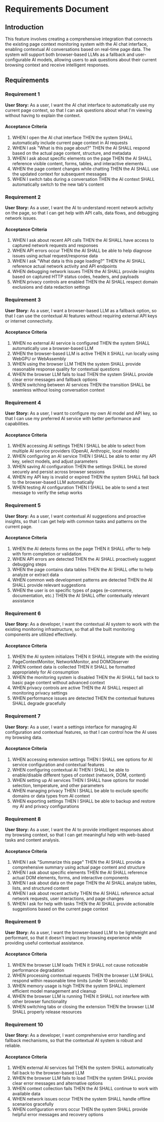 # Requirements Document

## Introduction

This feature involves creating a comprehensive integration that connects the existing page context monitoring system with the AI chat interface, enabling contextual AI conversations based on real-time page data. The system will support both browser-based LLMs as a fallback and user-configurable AI models, allowing users to ask questions about their current browsing context and receive intelligent responses.

## Requirements

### Requirement 1

**User Story:** As a user, I want the AI chat interface to automatically use my current page context, so that I can ask questions about what I'm viewing without having to explain the context.

#### Acceptance Criteria

1. WHEN I open the AI chat interface THEN the system SHALL automatically include current page context in AI requests
2. WHEN I ask "What is this page about?" THEN the AI SHALL respond based on the actual page content, structure, and metadata
3. WHEN I ask about specific elements on the page THEN the AI SHALL reference visible content, forms, tables, and interactive elements
4. WHEN the page content changes while chatting THEN the AI SHALL use the updated context for subsequent messages
5. WHEN I switch tabs during a conversation THEN the AI context SHALL automatically switch to the new tab's content

### Requirement 2

**User Story:** As a user, I want the AI to understand recent network activity on the page, so that I can get help with API calls, data flows, and debugging network issues.

#### Acceptance Criteria

1. WHEN I ask about recent API calls THEN the AI SHALL have access to captured network requests and responses
2. WHEN API errors occur THEN the AI SHALL be able to help diagnose issues using actual request/response data
3. WHEN I ask "What data is this page loading?" THEN the AI SHALL reference actual network activity and API endpoints
4. WHEN debugging network issues THEN the AI SHALL provide insights based on captured HTTP status codes, headers, and payloads
5. WHEN privacy controls are enabled THEN the AI SHALL respect domain exclusions and data redaction settings

### Requirement 3

**User Story:** As a user, I want a browser-based LLM as a fallback option, so that I can use the contextual AI features without requiring external API keys or internet connectivity.

#### Acceptance Criteria

1. WHEN no external AI service is configured THEN the system SHALL automatically use a browser-based LLM
2. WHEN the browser-based LLM is active THEN it SHALL run locally using WebGPU or WebAssembly
3. WHEN using the browser LLM THEN the system SHALL provide reasonable response quality for contextual questions
4. WHEN the browser LLM fails to load THEN the system SHALL provide clear error messages and fallback options
5. WHEN switching between AI services THEN the transition SHALL be seamless without losing conversation context

### Requirement 4

**User Story:** As a user, I want to configure my own AI model and API key, so that I can use my preferred AI service with better performance and capabilities.

#### Acceptance Criteria

1. WHEN accessing AI settings THEN I SHALL be able to select from multiple AI service providers (OpenAI, Anthropic, local models)
2. WHEN configuring an AI service THEN I SHALL be able to enter my API key, select models, and adjust parameters
3. WHEN saving AI configuration THEN the settings SHALL be stored securely and persist across browser sessions
4. WHEN my API key is invalid or expired THEN the system SHALL fall back to the browser-based LLM automatically
5. WHEN testing AI configuration THEN I SHALL be able to send a test message to verify the setup works

### Requirement 5

**User Story:** As a user, I want contextual AI suggestions and proactive insights, so that I can get help with common tasks and patterns on the current page.

#### Acceptance Criteria

1. WHEN the AI detects forms on the page THEN it SHALL offer to help with form completion or validation
2. WHEN API errors are detected THEN the AI SHALL proactively suggest debugging steps
3. WHEN the page contains data tables THEN the AI SHALL offer to help analyze or extract data
4. WHEN common web development patterns are detected THEN the AI SHALL provide relevant suggestions
5. WHEN the user is on specific types of pages (e-commerce, documentation, etc.) THEN the AI SHALL offer contextually relevant assistance

### Requirement 6

**User Story:** As a developer, I want the contextual AI system to work with the existing monitoring infrastructure, so that all the built monitoring components are utilized effectively.

#### Acceptance Criteria

1. WHEN the AI system initializes THEN it SHALL integrate with the existing PageContextMonitor, NetworkMonitor, and DOMObserver
2. WHEN context data is collected THEN it SHALL be formatted appropriately for AI consumption
3. WHEN the monitoring system is disabled THEN the AI SHALL fall back to basic page content without advanced context
4. WHEN privacy controls are active THEN the AI SHALL respect all monitoring privacy settings
5. WHEN performance issues are detected THEN the contextual features SHALL degrade gracefully

### Requirement 7

**User Story:** As a user, I want a settings interface for managing AI configuration and contextual features, so that I can control how the AI uses my browsing data.

#### Acceptance Criteria

1. WHEN accessing extension settings THEN I SHALL see options for AI service configuration and contextual features
2. WHEN configuring contextual AI THEN I SHALL be able to enable/disable different types of context (network, DOM, content)
3. WHEN setting up AI services THEN I SHALL have options for model selection, temperature, and other parameters
4. WHEN managing privacy THEN I SHALL be able to exclude specific domains or data types from AI context
5. WHEN exporting settings THEN I SHALL be able to backup and restore my AI and privacy configurations

### Requirement 8

**User Story:** As a user, I want the AI to provide intelligent responses about my browsing context, so that I can get meaningful help with web-based tasks and content analysis.

#### Acceptance Criteria

1. WHEN I ask "Summarize this page" THEN the AI SHALL provide a comprehensive summary using actual page content and structure
2. WHEN I ask about specific elements THEN the AI SHALL reference actual DOM elements, forms, and interactive components
3. WHEN I ask about data on the page THEN the AI SHALL analyze tables, lists, and structured content
4. WHEN I ask about recent activity THEN the AI SHALL reference actual network requests, user interactions, and page changes
5. WHEN I ask for help with tasks THEN the AI SHALL provide actionable suggestions based on the current page context

### Requirement 9

**User Story:** As a user, I want the browser-based LLM to be lightweight and performant, so that it doesn't impact my browsing experience while providing useful contextual assistance.

#### Acceptance Criteria

1. WHEN the browser LLM loads THEN it SHALL not cause noticeable performance degradation
2. WHEN processing contextual requests THEN the browser LLM SHALL respond within reasonable time limits (under 10 seconds)
3. WHEN memory usage is high THEN the system SHALL implement efficient model management and cleanup
4. WHEN the browser LLM is running THEN it SHALL not interfere with other browser functionality
5. WHEN switching tabs or closing the extension THEN the browser LLM SHALL properly release resources

### Requirement 10

**User Story:** As a developer, I want comprehensive error handling and fallback mechanisms, so that the contextual AI system is robust and reliable.

#### Acceptance Criteria

1. WHEN external AI services fail THEN the system SHALL automatically fall back to the browser-based LLM
2. WHEN the browser LLM fails to load THEN the system SHALL provide clear error messages and alternative options
3. WHEN context collection fails THEN the AI SHALL continue to work with available data
4. WHEN network issues occur THEN the system SHALL handle offline scenarios gracefully
5. WHEN configuration errors occur THEN the system SHALL provide helpful error messages and recovery options
